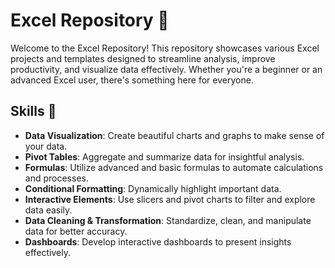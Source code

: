 # Excel Repository 🌟

Welcome to the Excel Repository! This repository showcases various Excel projects and templates designed to streamline analysis, improve productivity, and visualize data effectively. Whether you're a beginner or an advanced Excel user, there's something here for everyone.

## Skills 🚀

- **Data Visualization**: Create beautiful charts and graphs to make sense of your data.
- **Pivot Tables**: Aggregate and summarize data for insightful analysis.
- **Formulas**: Utilize advanced and basic formulas to automate calculations and processes.
- **Conditional Formatting**: Dynamically highlight important data.
- **Interactive Elements**: Use slicers and pivot charts to filter and explore data easily.
- **Data Cleaning & Transformation**: Standardize, clean, and manipulate data for better accuracy.
- **Dashboards**: Develop interactive dashboards to present insights effectively.

